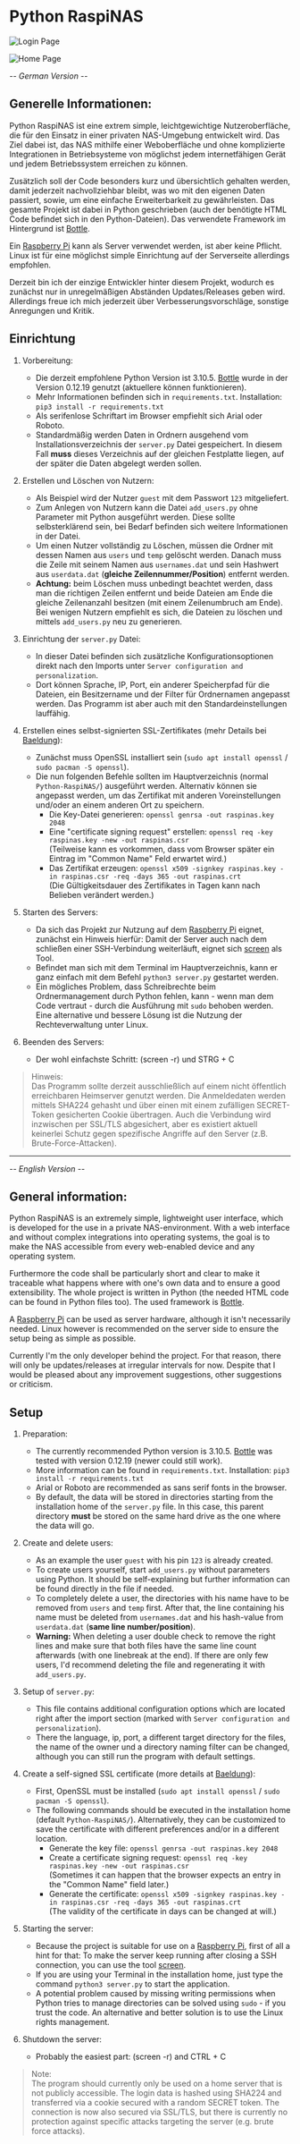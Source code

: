 # Python RaspiNAS

![Login Page](img/login_page.png)

![Home Page](img/home_page.png)

*-- German Version --*

## Generelle Informationen:

Python RaspiNAS ist eine extrem simple, leichtgewichtige Nutzeroberfläche, die für den Einsatz in einer privaten NAS-Umgebung entwickelt wird. Das Ziel dabei ist, das NAS mithilfe einer Weboberfläche und ohne komplizierte Integrationen in Betriebsysteme von möglichst jedem internetfähigen Gerät und jedem Betriebssystem erreichen zu können.

Zusätzlich soll der Code besonders kurz und übersichtlich gehalten werden, damit jederzeit nachvollziehbar bleibt, was wo mit den eigenen Daten passiert, sowie, um eine einfache Erweiterbarkeit zu gewährleisten. Das gesamte Projekt ist dabei in Python geschrieben (auch der benötigte HTML Code befindet sich in den Python-Dateien). Das verwendete Framework im Hintergrund ist [Bottle](https://bottlepy.org).

Ein [Raspberry Pi](https://www.raspberrypi.org/) kann als Server verwendet werden, ist aber keine Pflicht. Linux ist für eine möglichst simple Einrichtung auf der Serverseite allerdings empfohlen.

Derzeit bin ich der einzige Entwickler hinter diesem Projekt, wodurch es zunächst nur in unregelmäßigen Abständen Updates/Releases geben wird. Allerdings freue ich mich jederzeit über Verbesserungsvorschläge, sonstige Anregungen und Kritik.

## Einrichtung

1. Vorbereitung:
   * Die derzeit empfohlene Python Version ist 3.10.5. [Bottle](https://bottlepy.org) wurde in der Version 0.12.19 genutzt (aktuellere können funktionieren).
   * Mehr Informationen befinden sich in `requirements.txt`. Installation: `pip3 install -r requirements.txt`
   * Als serifenlose Schriftart im Browser empfiehlt sich Arial oder Roboto.
   * Standardmäßig werden Daten in Ordnern ausgehend vom Installationsverzeichnis der `server.py` Datei gespeichert. In diesem Fall **muss** dieses Verzeichnis auf der gleichen Festplatte liegen, auf der später die Daten abgelegt werden sollen.


2. Erstellen und Löschen von Nutzern:
   * Als Beispiel wird der Nutzer `guest` mit dem Passwort `123` mitgeliefert.
   * Zum Anlegen von Nutzern kann die Datei `add_users.py` ohne Parameter mit Python ausgeführt werden. Diese sollte selbsterklärend sein, bei Bedarf befinden sich weitere Informationen in der Datei.
   * Um einen Nutzer vollständig zu Löschen, müssen die Ordner mit dessen Namen aus `users` und `temp` gelöscht werden. Danach muss die Zeile mit seinem Namen aus `usernames.dat` und sein Hashwert aus `userdata.dat` (**gleiche Zeilennummer/Position**) entfernt werden.
   * **Achtung:** beim Löschen muss unbedingt beachtet werden, dass man die richtigen Zeilen entfernt und beide Dateien am Ende die gleiche Zeilenanzahl besitzen (mit einem Zeilenumbruch am Ende). Bei wenigen Nutzern empfiehlt es sich, die Dateien zu löschen und mittels `add_users.py` neu zu generieren.


3. Einrichtung der `server.py` Datei:
   * In dieser Datei befinden sich zusätzliche Konfigurationsoptionen direkt nach den Imports unter `Server configuration and personalization`.
   * Dort können Sprache, IP, Port, ein anderer Speicherpfad für die Dateien, ein Besitzername und der Filter für Ordnernamen angepasst werden. Das Programm ist aber auch mit den Standardeinstellungen lauffähig.


4. Erstellen eines selbst-signierten SSL-Zertifikates (mehr Details bei [Baeldung](https://www.baeldung.com/openssl-self-signed-cert)):
   * Zunächst muss OpenSSL installiert sein (`sudo apt install openssl` / `sudo pacman -S openssl`).
   * Die nun folgenden Befehle sollten im Hauptverzeichnis (normal `Python-RaspiNAS/`) ausgeführt werden. Alternativ können sie angepasst werden, um das Zertifikat mit anderen Voreinstellungen und/oder an einem anderen Ort zu speichern.
     * Die Key-Datei generieren: `openssl genrsa -out raspinas.key 2048`
     * Eine "certificate signing request" erstellen: `openssl req -key raspinas.key -new -out raspinas.csr`<br>
       (Teilweise kann es vorkommen, dass vom Browser später ein Eintrag im "Common Name" Feld erwartet wird.)
     * Das Zertifikat erzeugen: `openssl x509 -signkey raspinas.key -in raspinas.csr -req -days 365 -out raspinas.crt`<br>
       (Die Gültigkeitsdauer des Zertifikates in Tagen kann nach Belieben verändert werden.)


5. Starten des Servers:
   * Da sich das Projekt zur Nutzung auf dem [Raspberry Pi](https://www.raspberrypi.org/) eignet, zunächst ein Hinweis hierfür: Damit der Server auch nach dem schließen einer SSH-Verbindung weiterläuft, eignet sich [screen](https://www.gnu.org/software/screen/) als Tool.
   * Befindet man sich mit dem Terminal im Hauptverzeichnis, kann er ganz einfach mit dem Befehl `python3 server.py` gestartet werden.
   * Ein mögliches Problem, dass Schreibrechte beim Ordnermanagement durch Python fehlen, kann - wenn man dem Code vertraut - durch die Ausführung mit `sudo` behoben werden. Eine alternative und bessere Lösung ist die Nutzung der Rechteverwaltung unter Linux.


6. Beenden des Servers:
   * Der wohl einfachste Schritt: (screen -r) und STRG + C

> Hinweis:<br>
> Das Programm sollte derzeit ausschließlich auf einem nicht öffentlich erreichbaren Heimserver genutzt werden. Die Anmeldedaten werden mittels SHA224 gehasht und über einen mit einem zufälligen SECRET-Token gesicherten Cookie übertragen. Auch die Verbindung wird inzwischen per SSL/TLS abgesichert, aber es existiert aktuell keinerlei Schutz gegen spezifische Angriffe auf den Server (z.B. Brute-Force-Attacken).

---

*-- English Version --*

## General information:

Python RaspiNAS is an extremely simple, lightweight user interface, which is developed for the use in a private NAS-environment. With a web interface and without complex integrations into operating systems, the goal is to make the NAS accessible from every web-enabled device and any operating system.

Furthermore the code shall be particularly short and clear to make it traceable what happens where with one's own data and to ensure a good extensibility. The whole project is written in Python (the needed HTML code can be found in Python files too). The used framework is [Bottle](https://bottlepy.org).

A [Raspberry Pi](https://www.raspberrypi.org/) can be used as server hardware, although it isn't necessarily needed. Linux however is recommended on the server side to ensure the setup being as simple as possible.

Currently I'm the only developer behind the project. For that reason, there will only be updates/releases at irregular intervals for now. Despite that I would be pleased about any improvement suggestions, other suggestions or criticism.

## Setup

1. Preparation:
   * The currently recommended Python version is 3.10.5. [Bottle](https://bottlepy.org) was tested with version 0.12.19 (newer could still work).
   * More information can be found in `requirements.txt`. Installation: `pip3 install -r requirements.txt`
   * Arial or Roboto are recommended as sans serif fonts in the browser.
   * By default, the data will be stored in directories starting from the installation home of the `server.py` file. In this case, this parent directory **must** be stored on the same hard drive as the one where the data will go.


2. Create and delete users:
   * As an example the user `guest` with his pin `123` is already created.
   * To create users yourself, start `add_users.py` without parameters using Python. It should be self-explaining but further information can be found directly in the file if needed.
   * To completely delete a user, the directories with his name have to be removed from  `users` and `temp` first. After that, the line containing his name must be deleted from `usernames.dat` and his hash-value from `userdata.dat` (**same line number/position**).
   * **Warning:** When deleting a user double check to remove the right lines and make sure that both files have the same line count afterwards (with one linebreak at the end). If there are only few users, I'd recommend deleting the file and regenerating it with `add_users.py`.


3. Setup of `server.py`:
   * This file contains additional configuration options which are located right after the import section (marked with `Server configuration and personalization`).
   * There the language, ip, port, a different target directory for the files, the name of the owner und a directory naming filter can be changed, although you can still run the program with default settings.


4. Create a self-signed SSL certificate (more details at [Baeldung](https://www.baeldung.com/openssl-self-signed-cert)):
   * First, OpenSSL must be installed (`sudo apt install openssl` / `sudo pacman -S openssl`).
   * The following commands should be executed in the installation home (default `Python-RaspiNAS/`). Alternatively, they can be customized to save the certificate with different preferences and/or in a different location.
     * Generate the key file: `openssl genrsa -out raspinas.key 2048`
     * Create a certificate signing request: `openssl req -key raspinas.key -new -out raspinas.csr`<br>
       (Sometimes it can happen that the browser expects an entry in the "Common Name" field later.)
     * Generate the certificate: `openssl x509 -signkey raspinas.key -in raspinas.csr -req -days 365 -out raspinas.crt`<br>
       (The validity of the certificate in days can be changed at will.)


5. Starting the server:
   * Because the project is suitable for use on a [Raspberry Pi](https://www.raspberrypi.org/), first of all a hint for that: To make the server keep running after closing a SSH connection, you can use the tool [screen](https://www.gnu.org/software/screen/).
   * If you are using your Terminal in the installation home, just type the command `python3 server.py` to start the application.
   * A potential problem caused by missing writing permissions when Python tries to manage directories can be solved using `sudo` - if you trust the code. An alternative and better solution is to use the Linux rights management.


6. Shutdown the server:
   * Probably the easiest part: (screen -r) and CTRL + C

> Note:<br>
> The program should currently only be used on a home server that is not publicly accessible. The login data is hashed using SHA224 and transferred via a cookie secured with a random SECRET token. The connection is now also secured via SSL/TLS, but there is currently no protection against specific attacks targeting the server (e.g. brute force attacks).
